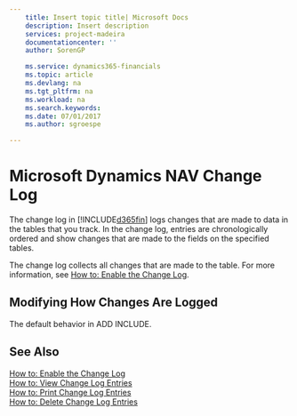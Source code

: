```yaml
---
    title: Insert topic title| Microsoft Docs
    description: Insert description
    services: project-madeira
    documentationcenter: ''
    author: SorenGP

    ms.service: dynamics365-financials
    ms.topic: article
    ms.devlang: na
    ms.tgt_pltfrm: na
    ms.workload: na
    ms.search.keywords:
    ms.date: 07/01/2017
    ms.author: sgroespe

---
```

# Microsoft Dynamics NAV Change Log
The change log in [!INCLUDE[d365fin](../../includes/d365fin_md.md)] logs changes that are made to data in the tables that you track. In the change log, entries are chronologically ordered and show changes that are made to the fields on the specified tables.  
  
 The change log collects all changes that are made to the table. For more information, see [How to: Enable the Change Log](../how-to-enable-the-change-log.md).  
  
## Modifying How Changes Are Logged  
 The default behavior in ADD INCLUDE<!--[!INCLUDE[navnow](../../includes/nav2009_md.md)]-->.  
  
## See Also  
 [How to: Enable the Change Log](../how-to-enable-the-change-log.md)   
 [How to: View Change Log Entries](../how-to-view-change-log-entries.md)   
 [How to: Print Change Log Entries](../how-to-print-change-log-entries.md)   
 [How to: Delete Change Log Entries](../how-to-delete-change-log-entries.md)